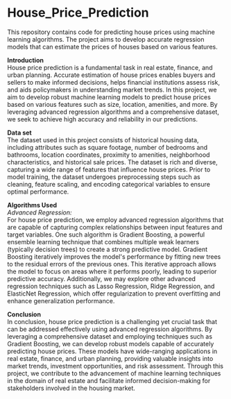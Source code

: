 # House_Price_Prediction
This repository contains code for predicting house prices using machine learning algorithms. The project aims to develop accurate regression models that can estimate the prices of houses based on various features.   

**Introduction**   
House price prediction is a fundamental task in real estate, finance, and urban planning. Accurate estimation of house prices enables buyers and sellers to make informed decisions, helps financial institutions assess risk, and aids policymakers in understanding market trends. In this project, we aim to develop robust machine learning models to predict house prices based on various features such as size, location, amenities, and more. By leveraging advanced regression algorithms and a comprehensive dataset, we seek to achieve high accuracy and reliability in our predictions.   

**Data set**   
The dataset used in this project consists of historical housing data, including attributes such as square footage, number of bedrooms and bathrooms, location coordinates, proximity to amenities, neighborhood characteristics, and historical sale prices. The dataset is rich and diverse, capturing a wide range of features that influence house prices. Prior to model training, the dataset undergoes preprocessing steps such as cleaning, feature scaling, and encoding categorical variables to ensure optimal performance.   

**Algorithms Used**   
*Advanced Regression:*   
For house price prediction, we employ advanced regression algorithms that are capable of capturing complex relationships between input features and target variables. One such algorithm is Gradient Boosting, a powerful ensemble learning technique that combines multiple weak learners (typically decision trees) to create a strong predictive model. Gradient Boosting iteratively improves the model's performance by fitting new trees to the residual errors of the previous ones. This iterative approach allows the model to focus on areas where it performs poorly, leading to superior predictive accuracy. Additionally, we may explore other advanced regression techniques such as Lasso Regression, Ridge Regression, and ElasticNet Regression, which offer regularization to prevent overfitting and enhance generalization performance.   

**Conclusion**   
In conclusion, house price prediction is a challenging yet crucial task that can be addressed effectively using advanced regression algorithms. By leveraging a comprehensive dataset and employing techniques such as Gradient Boosting, we can develop robust models capable of accurately predicting house prices. These models have wide-ranging applications in real estate, finance, and urban planning, providing valuable insights into market trends, investment opportunities, and risk assessment. Through this project, we contribute to the advancement of machine learning techniques in the domain of real estate and facilitate informed decision-making for stakeholders involved in the housing market.




